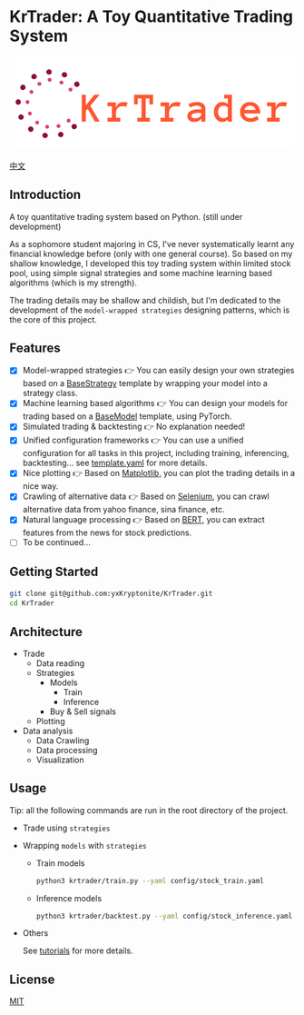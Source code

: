 # KrTrader: A Toy Quantitative Trading System

![](assets/logo.png)

[中文](Chinese.md)

## Introduction

A toy quantitative trading system based on Python. (still under development)

As a sophomore student majoring in CS, I've never systematically learnt any financial knowledge before (only with one general course). So based on my shallow knowledge, I developed this toy trading system within limited stock pool, using simple signal strategies and some machine learning based algorithms (which is my strength).

The trading details may be shallow and childish, but I'm dedicated to the development of the `model-wrapped strategies` designing patterns, which is the core of this project.

## Features
- [x] Model-wrapped strategies
  👉 You can easily design your own strategies based on a [BaseStrategy](https://github.com/yxKryptonite/KrTrader/blob/master/krtrader/strategies/base.py) template by wrapping your model into a strategy class.
- [x] Machine learning based algorithms
  👉 You can design your models for trading based on a [BaseModel](https://github.com/yxKryptonite/KrTrader/blob/master/krtrader/models/base.py) template, using PyTorch.
- [x] Simulated trading & backtesting
  👉 No explanation needed!
- [x] Unified configuration frameworks
  👉 You can use a unified configuration for all tasks in this project, including training, inferencing, backtesting... see [template.yaml](https://github.com/yxKryptonite/KrTrader/blob/master/config/template.yaml) for more details.
- [x] Nice plotting
  👉 Based on [Matplotlib](https://matplotlib.org/), you can plot the trading details in a nice way.
- [x] Crawling of alternative data
  👉 Based on [Selenium](https://selenium-python.readthedocs.io), you can crawl alternative data from yahoo finance, sina finance, etc.
- [x] Natural language processing
  👉 Based on [BERT](https://arxiv.org/abs/1810.04805), you can extract features from the news for stock predictions.
- [ ] To be continued...

## Getting Started

```bash
git clone git@github.com:yxKryptonite/KrTrader.git
cd KrTrader
```

## Architecture

- Trade
  - Data reading
  - Strategies
    - Models
      - Train
      - Inference
    - Buy & Sell signals
  - Plotting
- Data analysis
  - Data Crawling
  - Data processing
  - Visualization

## Usage

Tip: all the following commands are run in the root directory of the project.

- Trade using `strategies`
- Wrapping `models` with `strategies`
  - Train models
    ```bash
    python3 krtrader/train.py --yaml config/stock_train.yaml
    ```
  - Inference models
    ```bash
    python3 krtrader/backtest.py --yaml config/stock_inference.yaml
    ```
- Others
  
  See [tutorials](https://github.com/yxKryptonite/KrTrader/tree/master/krtrader/tutorials) for more details.

## License

[MIT](https://choosealicense.com/licenses/mit/)